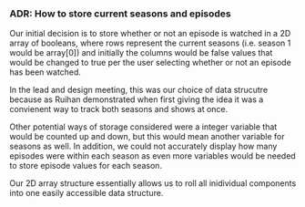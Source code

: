 ### ADR: How to store current seasons and episodes

Our initial decision is to store whether or not an episode is watched in a 2D array of 
booleans, where rows represent the current seasons (i.e. season 1 would be array[0]) and 
initially the columns would be false values that would be changed to true per the user selecting
whether or not an episode has been watched.

In the lead and design meeting, this was our choice of data strucutre because as Ruihan demonstrated
when first giving the idea it was a convienent way to track both seasons and shows at once.

Other potential ways of storage considered were a integer variable that would be counted up and down,
but this would mean another variable for seasons as well. In addition, we could not accurately display how
many episodes were within each season as even more variables would be needed to store episode values for 
each season. 

Our 2D array structure essentially allows us to roll all inidividual components into one easily accessible data structure.